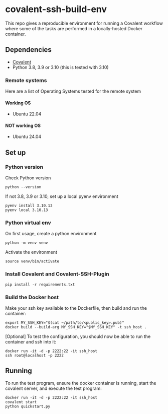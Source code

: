 # covalent-ssh-build-env

This repo gives a reproducible environment for running a Covalent workflow where some of the tasks are performed in a locally-hosted Docker container.

## Dependencies

* [Covalent](https://github.com/AgnostiqHQ/covalent)
* Python 3.8, 3.9 or 3.10 (this is tested with 3.10) 

### Remote systems

Here are a list of Operating Systems tested for the remote system

#### Working OS

* Ubuntu 22.04

#### **NOT** working OS

* Ubuntu 24.04

## Set up

### Python version

Check Python version

```
python --version
```

If not 3.8, 3.9 or 3.10, set up a local pyenv environment

```
pyenv install 3.10.13
pyenv local 3.10.13  
```

### Python virtual env

On first usage, create a python environment

```
python -m venv venv
```

Activate the environment

```
source venv/bin/activate 
```

### Install Covalent and Covalent-SSH-Plugin

```
pip install -r requirements.txt 
```

### Build the Docker host

Make your ssh key available to the Dockerfile, then build and run the container:

```
export MY_SSH_KEY="$(cat ~/path/to/<public_key>.pub)" 
docker build --build-arg MY_SSH_KEY="$MY_SSH_KEY" -t ssh_host .
```

[Optional] To test the configuration, you should now be able to run the container and ssh into it:

```
docker run -it -d -p 2222:22 -it ssh_host 
ssh root@localhost -p 2222 
```

## Running

To run the test program, ensure the docker container is running, start the covalent server, and execute the test program:

```
docker run -it -d -p 2222:22 -it ssh_host 
covalent start
python quickstart.py
```

